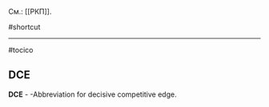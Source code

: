 См.: [[РКП]].

#shortcut




<hr/>

#tocico

## DCE

<b>DCE</b> - -Abbreviation for decisive competitive edge. 



